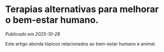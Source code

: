 # Terapias alternativas para melhorar o bem-estar humano.

*Publicado em 2025-10-28*

Este artigo aborda tópicos relacionados ao bem-estar humano e animal.
